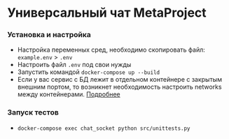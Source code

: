 # Универсальный чат MetaProject
 
### Установка и настройка
* Настройка переменных сред, необходимо скопировать файл: `example.env` > `.env`
* Настроить файл `.env` под свои нужды
* Запустить командой `docker-compose up --build`
* Если у вас сервис с БД лежит в отдельном контейнере с закрытым внешним портом, то возникнет необходимость настроить networks между контейнерами. [Подробнее](https://docs.docker.com/compose/networking/`)
### Запуск тестов
* `docker-compose exec chat_socket python src/unittests.py`